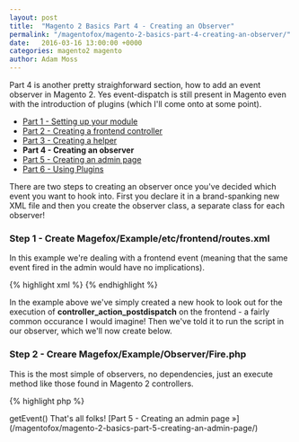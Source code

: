 ```yaml
---
layout: post
title:  "Magento 2 Basics Part 4 - Creating an Observer"
permalink: "/magentofox/magento-2-basics-part-4-creating-an-observer/"
date:   2016-03-16 13:00:00 +0000
categories: magento2 magento
author: Adam Moss
---
```


Part 4 is another pretty straighforward section, how to add an event observer in Magento 2. Yes event-dispatch is still present in Magento even with the introduction of plugins (which I'll come onto at some point).

- [Part 1 - Setting up your module](/magentofox/magento-2-basics-part-1-setting-up-your-module/)
- [Part 2 - Creating a frontend controller](/magentofox/magento-2-basics-part-2-creating-a-frontend-controller/)
- [Part 3 - Creating a helper](/magentofox/magento-2-basics-part-3-creating-a-helper/)
- **Part 4 - Creating an observer**
- [Part 5 - Creating an admin page](/magentofox/magento-2-basics-part-5-creating-an-admin-page/)
- [Part 6 - Using Plugins](/magentofox/magento-2-basics-part-6-using-plugins/)

There are two steps to creating an observer once you've decided which event you want to hook into. First you declare it in a brand-spanking new XML file and then you create the observer class, a separate class for each observer!

### Step 1 - Create Magefox/Example/etc/frontend/routes.xml

In this example we're dealing with a frontend event (meaning that the same event fired in the admin would have no implications).

{% highlight xml %}
<config xmlns:xsi="http://www.w3.org/2001/XMLSchema-instance" xsi:noNamespaceSchemaLocation="urn:magento:framework:Event/etc/events.xsd">
    <event name="controller_action_postdispatch">
        <observer name="magefox.fire" instance="Magefox\Example\Observer\Fire" />
    </event>
</config>
{% endhighlight %}

In the example above we've simply created a new hook to look out for the execution of **controller_action_postdispatch** on the frontend - a fairly common occurance I would imagine! Then we've told it to run the script in our observer, which we'll now create below.

### Step 2 - Creare Magefox/Example/Observer/Fire.php

This is the most simple of observers, no dependencies, just an execute method like those found in Magento 2 controllers.

{% highlight php %}
<?php
namespace Magefox\Example\Observer;

use Magento\Framework\Event\ObserverInterface;

class Fire implements ObserverInterface
{
    /**
     * Test observer to echo "Done"
     *
     * @param \Magento\Framework\Event\Observer $observer
     *
     */
    public function execute(\Magento\Framework\Event\Observer $observer)
    {
        echo "Done";
    }
}
{% endhighlight %}

"Done" will now be echoed annoyingly at the top of the page when the event is dispatched. As with Magento 1 observer data can be accessed with:

    $observer->getEvent()

That's all folks!

[Part 5 - Creating an admin page &raquo;](/magentofox/magento-2-basics-part-5-creating-an-admin-page/)